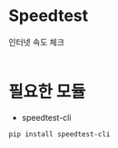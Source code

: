 # Speedtest
  인터넷 속도 체크
<br></br>
# 필요한 모듈
* speedtest-cli

<pre><code>pip install speedtest-cli</code></pre>